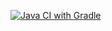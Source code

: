 [![Java CI with Gradle](https://github.com/IgorZhereb/aqa-code/actions/workflows/gradle.yml/badge.svg)](https://github.com/IgorZhereb/aqa-code/actions/workflows/gradle.yml)
